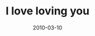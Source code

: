 ---
layout: base.njk
title : 'I love loving you' 
view_title : 'I love loving you' 
year : '2010' 
date : '2010-03-10' 
img_file : '/drawing/ilovelovingyou.png' 
html_file : 'ilovelovingyou' 
next_html : 'iwantsomethingbetterthanthis.html' 
year_order : '32' 
permalink : "title/{{html_file}}.html"
---